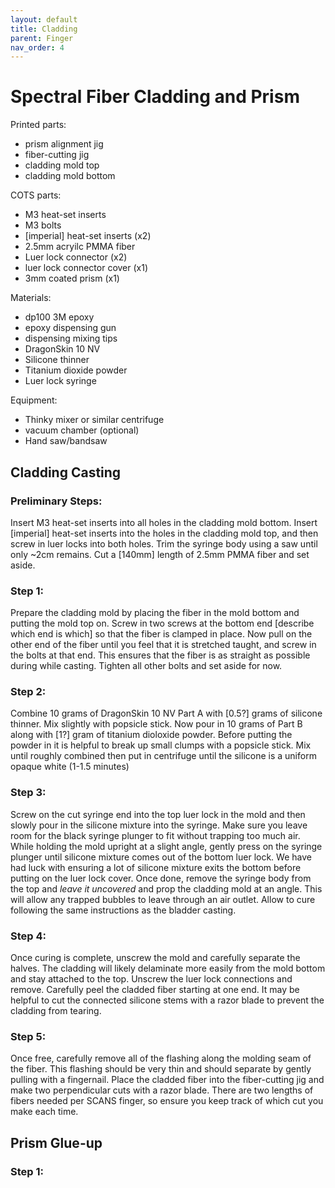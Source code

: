 ```yaml
---
layout: default
title: Cladding
parent: Finger
nav_order: 4
--- 
```


# Spectral Fiber Cladding and Prism

Printed parts:
- prism alignment jig
- fiber-cutting jig
- cladding mold top
- cladding mold bottom

COTS parts:
- M3 heat-set inserts
- M3 bolts
- [imperial] heat-set inserts (x2)
- 2.5mm acryilc PMMA fiber
- Luer lock connector (x2)
- luer lock connector cover (x1)
- 3mm coated prism (x1) 

Materials:
- dp100 3M epoxy
- epoxy dispensing gun
- dispensing mixing tips
- DragonSkin 10 NV
- Silicone thinner
- Titanium dioxide powder
- Luer lock syringe


Equipment:
- Thinky mixer or similar centrifuge
- vacuum chamber (optional)
- Hand saw/bandsaw

## Cladding Casting

### Preliminary Steps:

Insert M3 heat-set inserts into all holes in the cladding mold bottom. Insert [imperial] heat-set inserts into the holes in the cladding mold top, and then screw in luer locks into both holes. Trim the syringe body using a saw until only ~2cm remains. Cut a [140mm] length of 2.5mm PMMA fiber and set aside.

### Step 1:

Prepare the cladding mold by placing the fiber in the mold bottom and putting the mold top on. Screw in two screws at the bottom end [describe which end is which] so that the fiber is clamped in place. Now pull on the other end of the fiber until you feel that it is stretched taught, and screw in the bolts at that end. This ensures that the fiber is as straight as possible during while casting. Tighten all other bolts and set aside for now.

### Step 2:

Combine 10 grams of DragonSkin 10 NV Part A with [0.5?] grams of silicone thinner. Mix slightly with popsicle stick. Now pour in 10 grams of Part B along with [1?] gram of titanium dioloxide powder. Before putting the powder in it is helpful to break up small clumps with a popsicle stick. Mix until roughly combined then put in centrifuge until the silicone is a uniform opaque white (1-1.5 minutes)

### Step 3:

Screw on the cut syringe end into the top luer lock in the mold and then slowly pour in the silicone mixture into the syringe. Make sure you leave room for the black syringe plunger to fit without trapping too much air. While holding the mold upright at a slight angle, gently press on the syringe plunger until silicone mixture comes out of the bottom luer lock. We have had luck with ensuring a lot of silicone mixture exits the bottom before putting on the luer lock cover. Once done, remove the syringe body from the top and *leave it uncovered* and prop the cladding mold at an angle. This will allow any trapped bubbles to leave through an air outlet. Allow to cure following the same instructions as the bladder casting. 

### Step 4:

Once curing is complete, unscrew the mold and carefully separate the halves. The cladding will likely delaminate more easily from the mold bottom and stay attached to the top. Unscrew the luer lock connections and remove. Carefully peel the cladded fiber starting at one end. It may be helpful to cut the connected silicone stems with a razor blade to prevent the cladding from tearing. 

### Step 5:

Once free, carefully remove all of the flashing along the molding seam of the fiber. This flashing should be very thin and should separate by gently pulling with a fingernail. Place the cladded fiber into the fiber-cutting jig and make two perpendicular cuts with a razor blade. There are two lengths of fibers needed per SCANS finger, so ensure you keep track of which cut you make each time. 


## Prism Glue-up

### Step 1:


